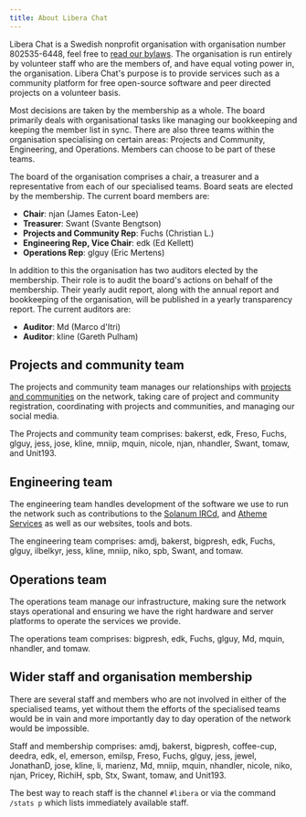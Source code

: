```yaml
---
title: About Libera Chat
---
```


Libera Chat is a Swedish nonprofit organisation with organisation number
802535-6448, feel free to [read our bylaws](/bylaws). The organisation is run
entirely by volunteer staff who are the members of, and have equal voting power
in, the organisation. Libera Chat's purpose is to provide services such as a
community platform for free open-source software and peer directed projects on
a volunteer basis.

Most decisions are taken by the membership as a whole. The board
primarily deals with organisational tasks like managing our bookkeeping
and keeping the member list in sync. There are also three teams within
the organisation specialising on certain areas: Projects and Community,
Engineering, and Operations. Members can choose to be part of these teams.

The board of the organisation comprises a chair, a treasurer and a
representative from each of our specialised teams. Board seats are elected
by the membership. The current board members are:

- **Chair**: njan (James Eaton-Lee)
- **Treasurer**: Swant (Svante Bengtson)
- **Projects and Community Rep**: Fuchs (Christian L.)
- **Engineering Rep, Vice Chair**: edk (Ed Kellett)
- **Operations Rep**: glguy (Eric Mertens)

In addition to this the organisation has two auditors elected by the membership.
Their role is to audit the board's actions on behalf of the membership.
Their yearly audit report, along with the annual report and bookkeeping of the
organisation, will be published in a yearly transparency report.
The current auditors are:

- **Auditor**: Md (Marco d'Itri)
- **Auditor**: kline (Gareth Pulham)

## Projects and community team

The projects and community team manages our relationships with
[projects and communities](/chanreg) on the network, taking care of project
and community registration, coordinating with projects and communities, and
managing our social media.

The Projects and community team comprises: bakerst, edk, Freso, Fuchs,
glguy, jess, jose, kline, mniip, mquin, nicole, njan, nhandler, Swant,
tomaw, and Unit193.

## Engineering team

The engineering team handles development of the software we use to run the
network such as contributions to the [Solanum IRCd](https://solanum.chat),
and [Atheme Services](https://atheme.github.io/) as well as our websites,
tools and bots.

The engineering team comprises: amdj, bakerst, bigpresh, edk, Fuchs, glguy,
ilbelkyr, jess, kline, mniip, niko, spb, Swant, and tomaw.

## Operations team

The operations team manage our infrastructure, making sure the network stays
operational and ensuring we have the right hardware and server platforms to
operate the services we provide.

The operations team comprises: bigpresh, edk, Fuchs, glguy, Md, mquin,
nhandler, and tomaw.

## Wider staff and organisation membership

There are several staff and members who are not involved in either of the
specialised teams, yet without them the efforts of the specialised teams would
be in vain and more importantly day to day operation of the network would be
impossible.

Staff and membership comprises: amdj, bakerst, bigpresh, coffee-cup, deedra,
edk, el, emerson, emilsp, Freso, Fuchs, glguy, jess, jewel, JonathanD, jose,
kline, li, marienz, Md, mniip, mquin, nhandler, nicole, niko, njan, Pricey,
RichiH, spb, Stx, Swant, tomaw, and Unit193.

The best way to reach staff is the channel `#libera` or via the command
`/stats p` which lists immediately available staff.
